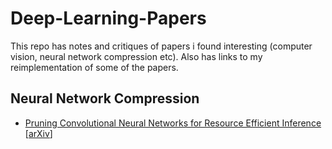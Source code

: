 # Deep-Learning-Papers

This repo has notes and critiques of papers i found interesting (computer vision, neural network compression etc). Also has links to my reimplementation of some of the papers.


## Neural Network Compression


* [Pruning Convolutional Neural Networks for Resource Efficient Inference](./notes/pcnnfrefi.md)  [[arXiv](https://https://arxiv.org/abs/1611.06440)]
